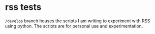 # rss tests

`/develop` branch houses the scripts I am writing to experiment with RSS
using python. The scripts are for personal use and experimentation.
